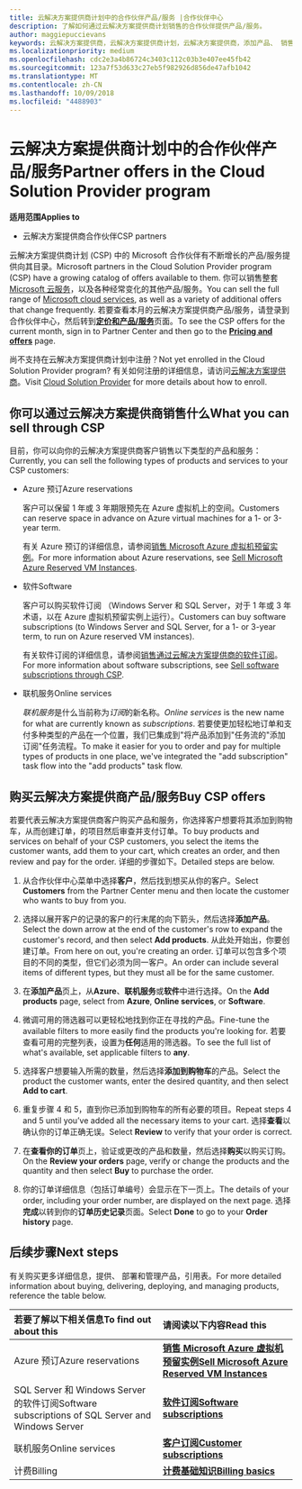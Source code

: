 ```yaml
---
title: 云解决方案提供商计划中的合作伙伴产品/服务 |合作伙伴中心
description: 了解如何通过云解决方案提供商计划销售的合作伙伴提供产品/服务。
author: maggiepuccievans
keywords: 云解决方案提供商，云解决方案提供商计划，云解决方案提供商，添加产品、 销售给客户、 合作伙伴产品/服务、 云解决方案提供商产品/服务、 基于云的服务，Azure，Office 365，Dynamics，CSP 合作伙伴销售云解决方案提供商，Azure RI，Azure 预留虚拟机实例，Azure预订、 联机服务，订阅软件 AHUB、 Azure 上的 SQL Server、 Windows Server 上的客户的 Azure，订阅
ms.localizationpriority: medium
ms.openlocfilehash: cdc2e3a4b86724c3403c112c03b3e407ee45fb42
ms.sourcegitcommit: 123a7f53d633c27eb5f982926d856de47afb1042
ms.translationtype: MT
ms.contentlocale: zh-CN
ms.lasthandoff: 10/09/2018
ms.locfileid: "4488903"
---
```

# <a name="partner-offers-in-the-cloud-solution-provider-program"></a><span data-ttu-id="76aec-104">云解决方案提供商计划中的合作伙伴产品/服务</span><span class="sxs-lookup"><span data-stu-id="76aec-104">Partner offers in the Cloud Solution Provider program</span></span> 

**<span data-ttu-id="76aec-105">适用范围</span><span class="sxs-lookup"><span data-stu-id="76aec-105">Applies to</span></span>**

-  <span data-ttu-id="76aec-106">云解决方案提供商合作伙伴</span><span class="sxs-lookup"><span data-stu-id="76aec-106">CSP partners</span></span>

<span data-ttu-id="76aec-107">云解决方案提供商计划 (CSP) 中的 Microsoft 合作伙伴有不断增长的产品/服务提供向其目录。</span><span class="sxs-lookup"><span data-stu-id="76aec-107">Microsoft partners in the Cloud Solution Provider program (CSP) have a growing catalog of offers available to them.</span></span> <span data-ttu-id="76aec-108">你可以销售整套 [Microsoft 云服务](https://partner.microsoft.com/cloud-solution-provider/products-and-services)，以及各种经常变化的其他产品/服务。</span><span class="sxs-lookup"><span data-stu-id="76aec-108">You can sell the full range of [Microsoft cloud services](https://partner.microsoft.com/cloud-solution-provider/products-and-services), as well as a variety of additional offers that change frequently.</span></span> <span data-ttu-id="76aec-109">若要查看本月的云解决方案提供商产品/服务，请登录到合作伙伴中心，然后转到[**定价和产品/服务**](https://partnercenter.microsoft.com/pcv/sales)页面。</span><span class="sxs-lookup"><span data-stu-id="76aec-109">To see the CSP offers for the current month, sign in to Partner Center and then go to the [**Pricing and offers**](https://partnercenter.microsoft.com/pcv/sales) page.</span></span>  

<span data-ttu-id="76aec-110">尚不支持在云解决方案提供商计划中注册？</span><span class="sxs-lookup"><span data-stu-id="76aec-110">Not yet enrolled in the Cloud Solution Provider program?</span></span> <span data-ttu-id="76aec-111">有关如何注册的详细信息，请访问[云解决方案提供商](https://partner.microsoft.com/cloud-solution-provider)。</span><span class="sxs-lookup"><span data-stu-id="76aec-111">Visit [Cloud Solution Provider](https://partner.microsoft.com/cloud-solution-provider) for more details about how to enroll.</span></span> 

## <a name="what-you-can-sell-through-csp"></a><span data-ttu-id="76aec-112">你可以通过云解决方案提供商销售什么</span><span class="sxs-lookup"><span data-stu-id="76aec-112">What you can sell through CSP</span></span>

<span data-ttu-id="76aec-113">目前，你可以向你的云解决方案提供商客户销售以下类型的产品和服务：</span><span class="sxs-lookup"><span data-stu-id="76aec-113">Currently, you can sell the following types of products and services to your CSP customers:</span></span>

- <span data-ttu-id="76aec-114">Azure 预订</span><span class="sxs-lookup"><span data-stu-id="76aec-114">Azure reservations</span></span><br> 

    <span data-ttu-id="76aec-115">客户可以保留 1 年或 3 年期限预先在 Azure 虚拟机上的空间。</span><span class="sxs-lookup"><span data-stu-id="76aec-115">Customers can reserve space in advance on Azure virtual machines for a 1- or 3-year term.</span></span><br>
    
    <span data-ttu-id="76aec-116">有关 Azure 预订的详细信息，请参阅[销售 Microsoft Azure 虚拟机预留实例](azure-reservations.md)。</span><span class="sxs-lookup"><span data-stu-id="76aec-116">For more information about Azure reservations, see [Sell Microsoft Azure Reserved VM Instances](azure-reservations.md).</span></span>

- <span data-ttu-id="76aec-117">软件</span><span class="sxs-lookup"><span data-stu-id="76aec-117">Software</span></span><br>

    <span data-ttu-id="76aec-118">客户可以购买软件订阅 （Windows Server 和 SQL Server，对于 1 年或 3 年术语，以在 Azure 虚拟机预留实例上运行）。</span><span class="sxs-lookup"><span data-stu-id="76aec-118">Customers can buy software subscriptions (to Windows Server and SQL Server, for a 1- or 3-year term, to run on Azure reserved VM instances).</span></span><br>
 
  <span data-ttu-id="76aec-119">有关软件订阅的详细信息，请参阅[销售通过云解决方案提供商的软件订阅](csp-software-subscriptions.md)。</span><span class="sxs-lookup"><span data-stu-id="76aec-119">For more information about software subscriptions, see [Sell software subscriptions through CSP](csp-software-subscriptions.md).</span></span>  

- <span data-ttu-id="76aec-120">联机服务</span><span class="sxs-lookup"><span data-stu-id="76aec-120">Online services</span></span><br>

     <span data-ttu-id="76aec-121">*联机服务*是什么当前称为*订阅*的新名称。</span><span class="sxs-lookup"><span data-stu-id="76aec-121">*Online services* is the new name for what are currently known as *subscriptions*.</span></span> <span data-ttu-id="76aec-122">若要使更加轻松地订单和支付多种类型的产品在一个位置，我们已集成到"将产品添加到"任务流的"添加订阅"任务流程。</span><span class="sxs-lookup"><span data-stu-id="76aec-122">To make it easier for you to order and pay for multiple types of products in one place, we've integrated the "add subscription" task flow into the "add products" task flow.</span></span> 

## <a name="buy-csp-offers"></a><span data-ttu-id="76aec-123">购买云解决方案提供商产品/服务</span><span class="sxs-lookup"><span data-stu-id="76aec-123">Buy CSP offers</span></span>

<span data-ttu-id="76aec-124">若要代表云解决方案提供商客户购买产品和服务，你选择客户想要将其添加到购物车，从而创建订单，的项目然后审查并支付订单。</span><span class="sxs-lookup"><span data-stu-id="76aec-124">To buy products and services on behalf of your CSP customers, you select the items the customer wants, add them to your cart, which creates an order, and then review and pay for the order.</span></span> <span data-ttu-id="76aec-125">详细的步骤如下。</span><span class="sxs-lookup"><span data-stu-id="76aec-125">Detailed steps are below.</span></span>

1. <span data-ttu-id="76aec-126">从合作伙伴中心菜单中选择**客户**，然后找到想买从你的客户。</span><span class="sxs-lookup"><span data-stu-id="76aec-126">Select **Customers** from the Partner Center menu and then locate the customer who wants to buy from you.</span></span> 

2. <span data-ttu-id="76aec-127">选择以展开客户的记录的客户的行末尾的向下箭头，然后选择**添加产品**。</span><span class="sxs-lookup"><span data-stu-id="76aec-127">Select the down arrow at the end of the customer's row to expand the customer's record, and then select **Add products**.</span></span> <span data-ttu-id="76aec-128">从此处开始出，你要创建订单。</span><span class="sxs-lookup"><span data-stu-id="76aec-128">From here on out, you're creating an order.</span></span> <span data-ttu-id="76aec-129">订单可以包含多个项目的不同的类型，但它们必须为同一客户。</span><span class="sxs-lookup"><span data-stu-id="76aec-129">An order can include several items of different types, but they must all be for the same customer.</span></span>

3. <span data-ttu-id="76aec-130">在**添加产品**页上，从**Azure**、**联机服务**或**软件**中进行选择。</span><span class="sxs-lookup"><span data-stu-id="76aec-130">On the **Add products** page, select from **Azure**, **Online services**, or **Software**.</span></span>

4. <span data-ttu-id="76aec-131">微调可用的筛选器可以更轻松地找到你正在寻找的产品。</span><span class="sxs-lookup"><span data-stu-id="76aec-131">Fine-tune the available filters to more easily find the products you're looking for.</span></span> <span data-ttu-id="76aec-132">若要查看可用的完整列表，设置为**任何**适用的筛选器。</span><span class="sxs-lookup"><span data-stu-id="76aec-132">To see the full list of what's available, set applicable filters to **any**.</span></span> 

5. <span data-ttu-id="76aec-133">选择客户想要输入所需的数量，然后选择**添加到购物车**的产品。</span><span class="sxs-lookup"><span data-stu-id="76aec-133">Select the product the customer wants, enter the desired quantity, and then select **Add to cart**.</span></span>

6. <span data-ttu-id="76aec-134">重复步骤 4 和 5，直到你已添加到购物车的所有必要的项目。</span><span class="sxs-lookup"><span data-stu-id="76aec-134">Repeat steps 4 and 5 until you’ve added all the necessary items to your cart.</span></span> <span data-ttu-id="76aec-135">选择**查看**以确认你的订单正确无误。</span><span class="sxs-lookup"><span data-stu-id="76aec-135">Select **Review** to verify that your order is correct.</span></span>  

7. <span data-ttu-id="76aec-136">在**查看你的订单**页上，验证或更改的产品和数量，然后选择**购买**以购买订购。</span><span class="sxs-lookup"><span data-stu-id="76aec-136">On the **Review your orders** page, verify or change the products and the quantity and then select **Buy** to purchase the order.</span></span> 

8. <span data-ttu-id="76aec-137">你的订单详细信息（包括订单编号）会显示在下一页上。</span><span class="sxs-lookup"><span data-stu-id="76aec-137">The details of your order, including your order number, are displayed on the next page.</span></span> <span data-ttu-id="76aec-138">选择**完成**以转到你的**订单历史记录**页面。</span><span class="sxs-lookup"><span data-stu-id="76aec-138">Select **Done** to go to your **Order history** page.</span></span> 


## <a name="next-steps"></a><span data-ttu-id="76aec-139">后续步骤</span><span class="sxs-lookup"><span data-stu-id="76aec-139">Next steps</span></span>

<span data-ttu-id="76aec-140">有关购买更多详细信息，提供、 部署和管理产品，引用表。</span><span class="sxs-lookup"><span data-stu-id="76aec-140">For more detailed information about buying, delivering, deploying, and managing products, reference the table below.</span></span>

|**<span data-ttu-id="76aec-141">若要了解以下相关信息</span><span class="sxs-lookup"><span data-stu-id="76aec-141">To find out about this</span></span>**   |**<span data-ttu-id="76aec-142">请阅读以下内容</span><span class="sxs-lookup"><span data-stu-id="76aec-142">Read this</span></span>**   |
|:---------------------------|:--------------------|
|<span data-ttu-id="76aec-143">Azure 预订</span><span class="sxs-lookup"><span data-stu-id="76aec-143">Azure reservations</span></span> |[**<span data-ttu-id="76aec-144">销售 Microsoft Azure 虚拟机预留实例</span><span class="sxs-lookup"><span data-stu-id="76aec-144">Sell Microsoft Azure Reserved VM Instances</span></span>**]( https://docs.microsoft.com/en-us/partner-center/azure-reservations) |
|<span data-ttu-id="76aec-145">SQL Server 和 Windows Server 的软件订阅</span><span class="sxs-lookup"><span data-stu-id="76aec-145">Software subscriptions of SQL Server and Windows Server</span></span> |[**<span data-ttu-id="76aec-146">软件订阅</span><span class="sxs-lookup"><span data-stu-id="76aec-146">Software subscriptions</span></span>**]( https://docs.microsoft.com/en-us/partner-center/csp-software-subscriptions) |
|<span data-ttu-id="76aec-147">联机服务</span><span class="sxs-lookup"><span data-stu-id="76aec-147">Online services</span></span> |[**<span data-ttu-id="76aec-148">客户订阅</span><span class="sxs-lookup"><span data-stu-id="76aec-148">Customer subscriptions</span></span>**](https://docs.microsoft.com/en-us/partner-center/customer-subscriptions) |
|<span data-ttu-id="76aec-149">计费</span><span class="sxs-lookup"><span data-stu-id="76aec-149">Billing</span></span> |[**<span data-ttu-id="76aec-150">计费基础知识</span><span class="sxs-lookup"><span data-stu-id="76aec-150">Billing basics</span></span>**]( https://docs.microsoft.com/en-us/partner-center/billing-basics) |

